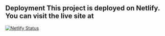 ## Deployment This project is deployed on Netlify. You can visit the live site at
[![Netlify Status](https://api.netlify.com/api/v1/badges/26286f19-f52a-4d0f-8bbd-1d9e701a0a73/deploy-status)](https://amazonclonebyitsabhishek01.netlify.app/)
